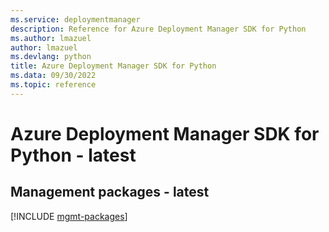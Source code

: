 ```yaml
---
ms.service: deploymentmanager
description: Reference for Azure Deployment Manager SDK for Python
ms.author: lmazuel
author: lmazuel
ms.devlang: python
title: Azure Deployment Manager SDK for Python
ms.data: 09/30/2022
ms.topic: reference
---
```

# Azure Deployment Manager SDK for Python - latest

## Management packages - latest
[!INCLUDE [mgmt-packages](deployment-manager-mgmt-index.md)]